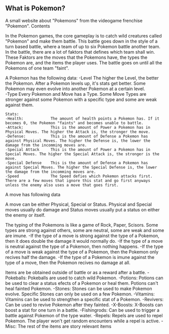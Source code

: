 ## What is Pokemon?
A small website about "Pokemons" from the videogame frenchise "Pokemon".
Contents

In the Pokemon games, the core gameplay is to catch wild creatures called "Pokemon" and make them battle.
This battle goes down in the style of a turn based battle, where a team of up to six Pokemon battle another team.
In the battle, there are a lot of faktors that defines which team shall win.
These Faktors are the moves that the Pokemons have, the types the Pokemon are, and the items the player uses.
The battle goes on until all the Pokemons of one team "faint".

A Pokemon has the following data:
    -Level              The higher the Level, the better the Pokemon. After a Pokemon levels up, it's stats get better. Some Pokemon may even evolve into another Pokemon at a certain level.  
    -Type               Every Pokemon and Move has a Type. Some Move Types are stronger against some Pokemon with a specific type and some are weak against them.

    Stats:
    -Health:            The amount of health points a Pokemon has. If it becomes 0, the Pokemon "faints" and becomes unable to battle.
    -Attack:            This is the amount of Power a Pokemon has in Physical Moves. The higher the Attack is, the stronger the move.
    -Defense:           This is the amount of Defense a Pokemon has against Physical Moves. The higher the Defense is, the lower the damage from the incomming moves are.
    -Special Attack     This is the amount of Power a Pokemon has in Special Moves. The higher the Special Attack is, the stronger is the move.
    -Special Defense    This is the amount of Defense a Pokemon has against Special Moves. The higher the Special Defense is, the lower the damage from the incomming moves are.
    -Speed              The Speed defies which Pokemon attacks first. There are a few moves that ignore this stat and go first anyways unless the enemy also uses a move that goes first.

A move has following data

A move can be either Physical, Special or Status.
Physical and Special moves usually do damage and Status moves usually put a status on either the enemy or itself.

The typing of the Pokemons is like a game of Rock, Paper, Scisors.
Some types are strong against others, some are neutral, some are weak and some are imune.
    -If the type of a move is strong against the type of a Pokemon, then it does double the damage it would normally do.
    -If the type of a move is neutral against the type of a Pokemon, then nothing happens.
    -If the type of a move is weak against the type of a Pokemon, then the Pokemon only recives half the damage.
    -If the type of a Pokemon is imune against the type of a move, then the Pokemon recives no damage at all.

Items are be obtained outside of battle or as a reward after a battle.
    -Pokeballs:     Pokeballs are used to catch wild Pokemon.
    -Potions:       Potions can be used to clear a status efects of a Pokemon or heal them. Potions can't heal fainted Pokemon.
    -Stones:        Stones can be used to make Pokemon evolve. Specific Stones can only be used on a few Pokemon.
    -Vitamins:      Vitamins can be used to strengthen a specific stat of a Pokemon.
    -Revivers:      Can be used to revive Pokemon after they fainted.
    -X-Boosts:      X-Boosts can boost a stat for one turn in a battle.
    -Fishingrods:   Can be used to trigger a battle against Pokemon of the type water.
    -Repels:        Repels are used to repel Pokemon. The player won't get random encounters while a repel is active.
    -Misc:          The rest of the items are story relevant items



